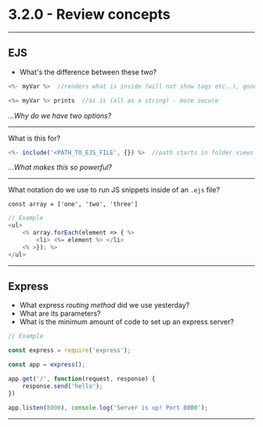 # 3.2.0 - Review concepts

---

## EJS

- What's the difference between these two?

```js
<%- myVar %>  //renders what is inside (will not show tags etc..), good for partials, not secure for users inputs

<%= myVar %> prints  //as is (all as a string) - more secure
```

_...Why do we have two options?_

---

What is this for?

```js
<%- include('<PATH_TO_EJS_FILE', {}) %>  //path starts in folder views
```

_...What makes this so powerful?_

---

What notation do we use to run JS snippets inside of an `.ejs` file?

`const array = ['one', 'two', 'three']`

```js
// Example
<ul>
    <% array.forEach(element => { %>
        <li> <%= element %> </li>
    <% >}); %>
</ul>
```

---

## Express

- What express _routing method_ did we use yesterday?
- What are its parameters?
- What is the minimum amount of code to set up an express server?

```js
// Example

const express = require('express');

const app = express();

app.get('/', function(request, response) {
    response.send('hello');
})

app.listen(8000), console.log('Server is up! Port 8000');

```

---